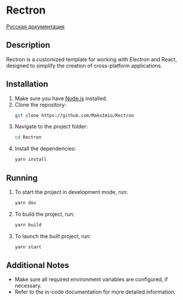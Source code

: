 # Rectron

[Русская документация](https://github.com/Maks1mio/Rectron/blob/main/readme.ru.md)

## Description  
Rectron is a customized template for working with Electron and React, designed to simplify the creation of cross-platform applications.

## Installation  
1. Make sure you have [Node.js](https://nodejs.org/) installed.  
2. Clone the repository:  
   ```bash  
   git clone https://github.com/Maks1mio/Rectron
   ```  
3. Navigate to the project folder:  
   ```bash  
   cd Rectron  
   ```  
4. Install the dependencies:  
   ```bash  
   yarn install  
   ```  

## Running  
1. To start the project in development mode, run:  
   ```bash  
   yarn dev  
   ```  
2. To build the project, run:  
   ```bash  
   yarn build  
   ```  
3. To launch the built project, run:  
   ```bash  
   yarn start  
   ```  

## Additional Notes  
- Make sure all required environment variables are configured, if necessary.  
- Refer to the in-code documentation for more detailed information.